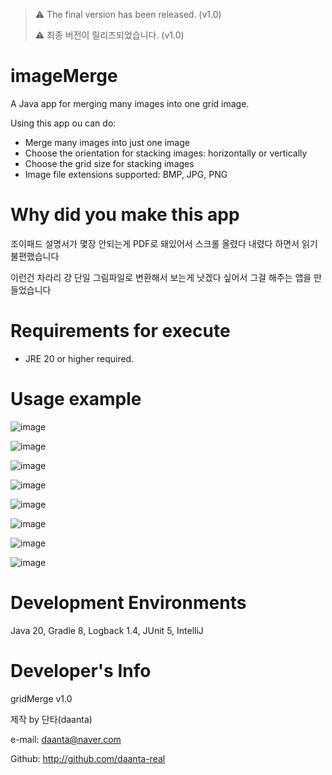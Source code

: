 
> ⚠️ The final version has been released. (v1.0)
> 
> ⚠️ 최종 버전이 릴리즈되었습니다. (v1.0)


# imageMerge
A Java app for merging many images into one grid image.

Using this app ou can do:

- Merge many images into just one image
- Choose the orientation for stacking images: horizontally or vertically
- Choose the grid size for stacking images
- Image file extensions supported: BMP, JPG, PNG

# Why did you make this app

조이패드 설명서가 몇장 안되는게 PDF로 돼있어서 스크롤 올렸다 내렸다 하면서 읽기 불편했습니다

이런건 차라리 걍 단일 그림파일로 변환해서 보는게 낫겠다 싶어서 그걸 해주는 앱을 만들었습니다

# Requirements for execute

- JRE 20 or higher required.

# Usage example

![image](https://github.com/daanta-real/imageMerge/assets/84055731/c0321975-c8db-4a5d-b1fe-c9ce57b97cf4)

![image](https://github.com/daanta-real/imageMerge/assets/84055731/1161ccf4-ab57-4db8-8598-ed48c00ac8b2)

![image](https://github.com/daanta-real/imageMerge/assets/84055731/270b10d0-06b9-4930-9426-02afa50281ca)

![image](https://github.com/daanta-real/imageMerge/assets/84055731/cbd8dc4d-a5aa-481d-86f4-e4f21e9b3d61)

![image](https://github.com/daanta-real/imageMerge/assets/84055731/8a138e85-fbbf-49fc-982e-b2fdbb693750)

![image](https://github.com/daanta-real/imageMerge/assets/84055731/1ba8b3f6-9115-41ac-8a83-eeb15f230df8)

![image](https://github.com/daanta-real/imageMerge/assets/84055731/3c65df06-e1f2-438b-b4c9-fd639fb1a5b4)

![image](https://github.com/daanta-real/imageMerge/assets/84055731/8e9df3a5-bc63-46b0-99b8-53770b79239e)


# Development Environments

Java 20, Gradle 8, Logback 1.4, JUnit 5, IntelliJ

# Developer's Info

gridMerge v1.0

제작 by 단타(daanta)

e-mail: daanta@naver.com

Github: http://github.com/daanta-real


